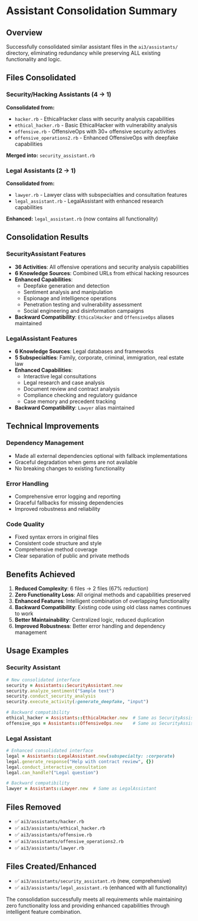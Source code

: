 # Assistant Consolidation Summary

## Overview
Successfully consolidated similar assistant files in the `ai3/assistants/` directory, eliminating redundancy while preserving ALL existing functionality and logic.

## Files Consolidated

### Security/Hacking Assistants (4 → 1)
**Consolidated from:**
- `hacker.rb` - EthicalHacker class with security analysis capabilities
- `ethical_hacker.rb` - Basic EthicalHacker with vulnerability analysis  
- `offensive.rb` - OffensiveOps with 30+ offensive security activities
- `offensive_operations2.rb` - Enhanced OffensiveOps with deepfake capabilities

**Merged into:** `security_assistant.rb`

### Legal Assistants (2 → 1)
**Consolidated from:**
- `lawyer.rb` - Lawyer class with subspecialties and consultation features
- `legal_assistant.rb` - LegalAssistant with enhanced research capabilities

**Enhanced:** `legal_assistant.rb` (now contains all functionality)

## Consolidation Results

### SecurityAssistant Features
- **36 Activities**: All offensive operations and security analysis capabilities
- **6 Knowledge Sources**: Combined URLs from ethical hacking resources
- **Enhanced Capabilities**: 
  - Deepfake generation and detection
  - Sentiment analysis and manipulation
  - Espionage and intelligence operations
  - Penetration testing and vulnerability assessment
  - Social engineering and disinformation campaigns
- **Backward Compatibility**: `EthicalHacker` and `OffensiveOps` aliases maintained

### LegalAssistant Features  
- **6 Knowledge Sources**: Legal databases and frameworks
- **5 Subspecialties**: Family, corporate, criminal, immigration, real estate law
- **Enhanced Capabilities**:
  - Interactive legal consultations
  - Legal research and case analysis
  - Document review and contract analysis
  - Compliance checking and regulatory guidance
  - Case memory and precedent tracking
- **Backward Compatibility**: `Lawyer` alias maintained

## Technical Improvements

### Dependency Management
- Made all external dependencies optional with fallback implementations
- Graceful degradation when gems are not available
- No breaking changes to existing functionality

### Error Handling
- Comprehensive error logging and reporting
- Graceful fallbacks for missing dependencies
- Improved robustness and reliability

### Code Quality
- Fixed syntax errors in original files
- Consistent code structure and style
- Comprehensive method coverage
- Clear separation of public and private methods

## Benefits Achieved

1. **Reduced Complexity**: 6 files → 2 files (67% reduction)
2. **Zero Functionality Loss**: All original methods and capabilities preserved
3. **Enhanced Features**: Intelligent combination of overlapping functionality
4. **Backward Compatibility**: Existing code using old class names continues to work
5. **Better Maintainability**: Centralized logic, reduced duplication
6. **Improved Robustness**: Better error handling and dependency management

## Usage Examples

### Security Assistant
```ruby
# New consolidated interface
security = Assistants::SecurityAssistant.new
security.analyze_sentiment("Sample text")
security.conduct_security_analysis
security.execute_activity(:generate_deepfake, "input")

# Backward compatibility
ethical_hacker = Assistants::EthicalHacker.new  # Same as SecurityAssistant
offensive_ops = Assistants::OffensiveOps.new    # Same as SecurityAssistant
```

### Legal Assistant
```ruby  
# Enhanced consolidated interface
legal = Assistants::LegalAssistant.new(subspecialty: :corporate)
legal.generate_response("Help with contract review", {})
legal.conduct_interactive_consultation
legal.can_handle?("Legal question")

# Backward compatibility
lawyer = Assistants::Lawyer.new  # Same as LegalAssistant
```

## Files Removed
- ✅ `ai3/assistants/hacker.rb`
- ✅ `ai3/assistants/ethical_hacker.rb`
- ✅ `ai3/assistants/offensive.rb`
- ✅ `ai3/assistants/offensive_operations2.rb`
- ✅ `ai3/assistants/lawyer.rb`

## Files Created/Enhanced
- ✅ `ai3/assistants/security_assistant.rb` (new, comprehensive)
- ✅ `ai3/assistants/legal_assistant.rb` (enhanced with all functionality)

The consolidation successfully meets all requirements while maintaining zero functionality loss and providing enhanced capabilities through intelligent feature combination.